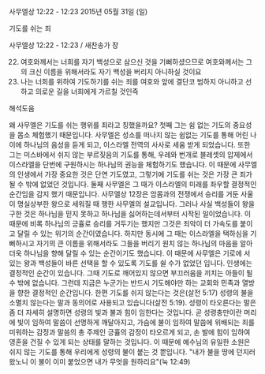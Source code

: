 사무엘상 12:22 - 12:23 
2015년 05월 31일 (일)

기도를 쉬는 죄



사무엘상 12:22 - 12:23 / 새찬송가  장


22. 여호와께서는 너희를 자기 백성으로 삼으신 것을 기뻐하셨으므로 여호와께서는 그의 크신 이름을 위해서라도 자기 백성을 버리지 아니하실 것이요 
23. 나는 너희를 위하여 기도하기를 쉬는 죄를 여호와 앞에 결단코 범하지 아니하고 선하고 의로운 길을 너희에게 가르칠 것인즉

해석도움





왜 사무엘은 기도를 쉬는 행위를 죄라고 칭했을까요?
첫째 그는 쉼 없는 기도의 중요성을 몸소 체험했기 때문입니다.
사무엘은 성소를 떠나지 않는 쉼없는 기도를 통해 어린 나이에 하나님의 음성을 듣게 되고, 이스라엘 전역의 사사로 세움 받게 되었습니다.
또한 그는 미스바에서 쉬지 않는 부르짖음의 기도를 통해, 우레와 번개로 블레셋의 압제에서 이스라엘을 단번에 구원하시는 하나님의 권능을 체험하기도 했습니다. 이 때문에 사무엘의 인생에서 가장 중요한 것은 단연 기도였고, 그렇기에 기도를 쉬는 것은 가장 큰 죄가 될 수 밖에 없었던 것입니다.
둘째 사무엘은 그 때가 이스라엘의 미래를 좌우할 결정적인 순간임을 감지 했기 때문입니다.
사무엘상 12장은 암몸과의 전쟁에서 승리를 거둔 사울이 명실상부한 왕으로 세워질 때 행한 사무엘의 설교입니다. 그러나 사실 백성들이 왕을 구한 것은 하나님을 믿지 못하고 하나님을 싫어하는데서부터 시작된 일이었습니다. 이 때문에 비록 하나님의 긍휼로 승리를 거두기는 했지만 그것은 죄악이 더 가속도를 붙이고 달릴 수 있는 위기의 순간이였습니다. 하지만 동시에 그 때는 이스라엘을 택하심을 기뻐하시고 자기의 큰 이름을 위해서라도 그들을 버리기 원치 않는 하나님의 마음을 알아 더욱 하나님을 향해 달릴 수 있는 순간이기도 했습니다. 이 때문에 사무엘은 기로에 서 있는 왕과 백성들이 바른 선택을 할 수 있도록 기도를 쉴 수가 없었던 입니다. 인생에는 결정적인 순간이 있습니다. 그때 기도로 깨어있지 않으면 부끄러움을 끼치는 아들이 될 수 밖에 없습니다. 그런데 지금은 누군가는 반드시 기도해야만 하는 교회와 민족과 열방을 향한 결정적인 순간입니다.
한편 기도를 쉬지 않는다는 것은(살전 5:17) 성령의 불을 소멸치 않는다는 말과 동의어로 사용되고 있습니다(살전 5:19). 성령이 타오른다는 말은 좀 더 자세히 설명하면 성령의 빛과 불과 힘이 임한다는 것입니다. 곧 성령충만이란 머리에 빛이 임하여 말씀이 선명하게 깨달아지고, 가슴에 불이 임하여 말씀에 위배되는 죄를 미워하는 감정과 말씀의 총 주제인 긍휼의 감정이 타오르게 되고, 손 발에 힘이 임하여 영혼을 건질 수 있게 되는 상태를 말하는 것입니다. 이 때문에 예수님의 유일한 소원은 쉬지 않는 기도를 통해 우리에게 성령의 불이 붙는 것 뿐입니다. "내가 불을 땅에 던지러 왔노니 이 불이 이미 붙었으면 내가 무엇을 원하리요"(눅 12:49)